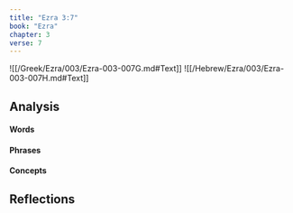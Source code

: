 ```yaml
---
title: "Ezra 3:7"
book: "Ezra"
chapter: 3
verse: 7
---
```

![[/Greek/Ezra/003/Ezra-003-007G.md#Text]]
![[/Hebrew/Ezra/003/Ezra-003-007H.md#Text]]

## Analysis

#### Words

#### Phrases

#### Concepts

## Reflections
